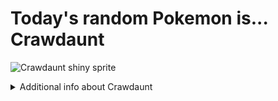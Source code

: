 # Today's random Pokemon is... Crawdaunt

![Crawdaunt shiny sprite](https://raw.githubusercontent.com/PokeAPI/sprites/master/sprites/pokemon/shiny/342.png)

<details>
<summary>Additional info about Crawdaunt</summary>

| srpite type | image |
|------|------|
| back_default | ![Crawdaunt back_default sprite](https://raw.githubusercontent.com/PokeAPI/sprites/master/sprites/pokemon/back/342.png) |
| back_shiny | ![Crawdaunt back_shiny sprite](https://raw.githubusercontent.com/PokeAPI/sprites/master/sprites/pokemon/back/shiny/342.png) |
| front_default | ![Crawdaunt front_default sprite](https://raw.githubusercontent.com/PokeAPI/sprites/master/sprites/pokemon/342.png) | </details>